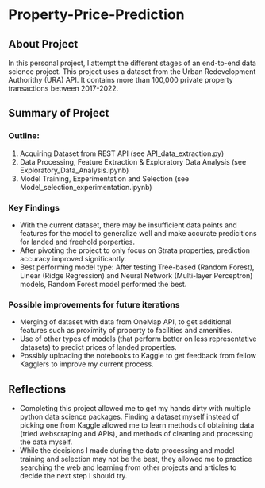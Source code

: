 # Property-Price-Prediction
## About Project
In this personal project, I attempt the different stages of an end-to-end data science project. This project uses a dataset from the Urban Redevelopment Authorithy (URA) API. It contains more than 100,000 private property transactions between 2017-2022.

## Summary of Project 
### Outline:
1. Acquiring Dataset from REST API (see API_data_extraction.py)
2. Data Processing, Feature Extraction & Exploratory Data Analysis (see Exploratory_Data_Analysis.ipynb)
3. Model Training, Experimentation and Selection (see Model_selection_experimentation.ipynb)

### Key Findings
- With the current dataset, there may be insufficient data points and features for the model to generalize well and make accurate predicitions for landed and freehold porperties.
- After pivoting the project to only focus on Strata properties, prediction accuracy improved significantly.
- Best performing model type: After testing Tree-based (Random Forest), Linear (Ridge Regression) and Neural Network (Multi-layer Perceptron) models, Random Forest model performed the best. 

### Possible improvements for future iterations
- Merging of dataset with data from OneMap API, to get additional features such as proximity of property to facilities and amenities.
- Use of other types of models (that perform better on less representative datasets) to predict prices of landed properties.
- Possibly uploading the notebooks to Kaggle to get feedback from fellow Kagglers to improve my current process.

## Reflections
- Completing this project allowed me to get my hands dirty with multiple python data science packages. Finding a dataset myself instead of picking one from Kaggle allowed me to learn methods of obtaining data (tried webscraping and APIs), and methods of cleaning and processing the data myself. 
- While the decisions I made during the data processing and model training and selection may not be the best, they allowed me to practice searching the web and learning from other projects and articles to decide the next step I should try.
